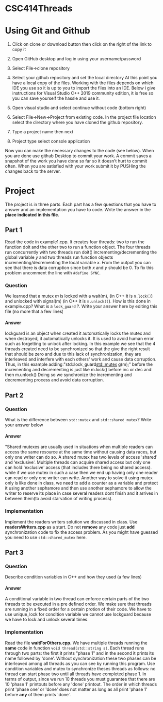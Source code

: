 # CSC414Threads

# Using Git and Github

1. Click on clone or download button then click on the right of the link to copy it
1. Open GitHub desktop and log in using your username/password
1. Select File->clone repository
1. Select your github repository and set the local directory
At this point you have a local copy of the files. Working with the files
depends on which IDE you use so it is up to you to import the files into an IDE.
Below i give instructions for Visual Studio C++ 2019 community edition, it is free so
you can save yourself the hassle and use it.

1. Open visual studio and select continue without code (bottom right)
1. Select File->New->Project from existing code. In the project file location select the directory
where you have cloned the github repository.
1. Type a project name then next
1. Project type select console application

Now you can make the necessary changes to the code (see below). When you are done use
github Desktop to commit your work. A commit saves a snapshot of the work you have done 
so far so it doesn't hurt to commit often. When you are satisfied with your work submit
it by  PUSHing the changes back to the server.

# Project

The project is in three parts. Each part has a few questions that you have to answer
and an implementation you have to code. Write the answer in the __place indicated in this file__.

## Part 1
Read the code in example1.cpp. It creates four threads: two to run the function doit
and the other two to run a function object. The four threads run concurrently with two
threads run doit() incrementing/decrementing the global variable _y_ and two threads
run function objects incrementing/decrementing the local variable _x_. From the output
you can see that there is data corruption since both _x_ and _y_ should be 0. To fix
this problem uncomment the line with ``` #define SYNC ```.
### Question
  
We learned that a mutex _m_ is locked with a wait(m), (in C++ it is ``` m.lock() ```) and
unlocked with signal(m) (in C++ it is ``` m.unlock() ```).
How is this done in example.cpp? What is a ``` lock_guard ``` ?. Write your answer here
by editing this file (no more that a few lines)

#### Answer

lockguard is an object when created it automatically locks the mutex and when destroyed, it automatically unlocks it.
It is used to avoid human error such as forgetting to unlock after locking.
In this example we see that the 4 threads created need to be synchronized so that the give the right result that should be zero and due to this lack of synchronization,
they are interleaved and interfere with each others' work and cause data corruption.
Thus, in this example adding:"std::lock_guard<std::mutex> g(m);" before the incrementing and decrementing is just like m.lock() before inc or dec and then m.unlock()
Doing so we synchronize the incrementing and decrementing process and avoid data corruption. 

## Part 2

### Question

What is the difference between ``` std::mutex ``` and ``` std::shared_mutex ```?
Write your answer below
#### Answer

"Shared mutexes are usually used in situations when multiple readers can access the same resource at the same time without causing data races,
but only one writer can do so. A shared mutex has two levels of access 'shared' and 'exclusive'.
Multiple threads can acquire shared access but only one can hold 'exclusive' access (that includes there being no shared access).
while if we use mutex in such a case then we end up having only one reader can read or only one writer can write.
Another way to solve it using mutex only is like done in class,
we need to add a counter as a variable and protect it using another sephamore and then use another sephamore to allow the writer to reserve its place in case several readers dont finish and it arrives in between them(to avoid starvation of writing process).

### Implementation

Implement the readers writers solution we discussed in class. Use **readersWriters.cpp** 
as a start. Do not **remove** any code just **add** synchronization code to fix the access
problem. As you might have guessed you need to use ``` std::shared_mutex ``` here.

## Part 3

### Question

Describe condition variables in C++ and how they used (a few lines)

#### Answer

A conditional variable in two thread can enforce certain parts of the two threads to be executed in a pre defined order.
We make sure that threads are running in a fixed order for a certain protion of their code.
We have to use unique_lock for condition variable we cannot use lockguard because we have to lock and unlock several times 

### Implementation 

Read the file **waitForOthers.cpp**. We have multiple threads running the **same** code
in function ``` void thread(std::string s) ```. Each thread runs through two parts: 
the first it prints "phase 1" and in the second it prints its name followed by 'done'.
Without synchronization these two phases can be interleaved among all threads as you 
can see by running this program. Use condition variables and mutex to synchronize theses 
threads as follows: no thread can start phase two until all threads have completed phase 1.
In terms of output, since we run 10  threads you must guarantee that there are 10 'phase 1' printouts before any 'done' printout.
The order in which threads print 'phase one' or 'done' does not matter as long as all print
'phase 1' before **any** of them prints 'done'.



